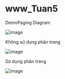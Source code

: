 # www_Tuan5
DemoPaging
Diagram

![image](https://github.com/phonggg78/www_Tuan5/assets/98084407/88af6c12-0597-4b5f-bb88-91f863d7be88)

Không sử dụng phân trang

![image](https://github.com/phonggg78/www_Tuan5/assets/98084407/6aa17aae-b8a9-4055-a8d7-97001293d163)



Sử dụng phân trang 


![image](https://github.com/phonggg78/www_Tuan5/assets/98084407/476b9c6d-d73b-4093-8ba1-853ce16b005d)
